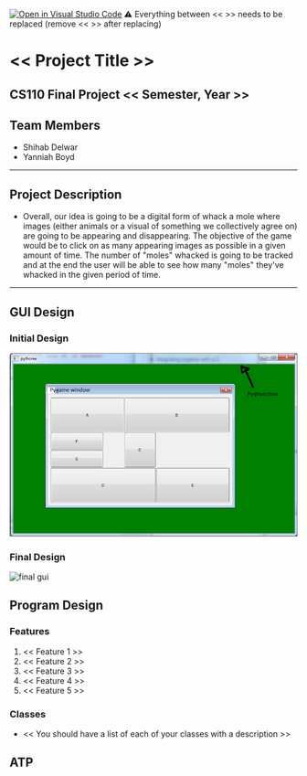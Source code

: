 [![Open in Visual Studio Code](https://classroom.github.com/assets/open-in-vscode-718a45dd9cf7e7f842a935f5ebbe5719a5e09af4491e668f4dbf3b35d5cca122.svg)](https://classroom.github.com/online_ide?assignment_repo_id=12763064&assignment_repo_type=AssignmentRepo)
:warning: Everything between << >> needs to be replaced (remove << >> after replacing)

# << Project Title >>
## CS110 Final Project  << Semester, Year >>

## Team Members

- Shihab Delwar
- Yanniah Boyd
***

## Project Description

- Overall, our idea is going to be a digital form of whack a mole where images (either animals or a visual of something we collectively agree on) are going to be appearing and disappearing. The objective of the game would be to click on as many appearing images as possible in a given amount of time. The number of "moles" whacked is going to be tracked and at the end the user will be able to see how many "moles" they've whacked in the given period of time. 

***    

## GUI Design

### Initial Design

![initial gui](assets/gui.jpg)

### Final Design

![final gui](assets/finalgui.jpg)

## Program Design

### Features

1. << Feature 1 >>
2. << Feature 2 >>
3. << Feature 3 >>
4. << Feature 4 >>
5. << Feature 5 >>

### Classes

- << You should have a list of each of your classes with a description >>

## ATP


